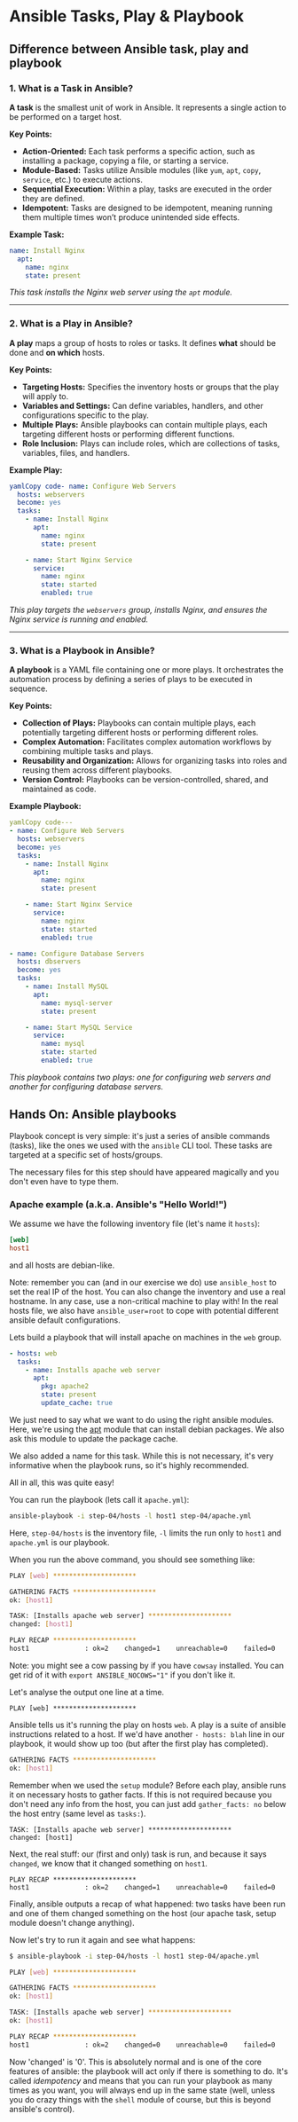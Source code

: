 # Ansible Tasks, Play & Playbook

## Difference between Ansible task, play and playbook

### **1. What is a Task in Ansible?**

**A task** is the smallest unit of work in Ansible. It represents a single action to be performed on a target host.

**Key Points:**

* **Action-Oriented:** Each task performs a specific action, such as installing a package, copying a file, or starting a service.
* **Module-Based:** Tasks utilize Ansible modules (like `yum`, `apt`, `copy`, `service`, etc.) to execute actions.
* **Sequential Execution:** Within a play, tasks are executed in the order they are defined.
* **Idempotent:** Tasks are designed to be idempotent, meaning running them multiple times won’t produce unintended side effects.

**Example Task:**

```yaml
name: Install Nginx
  apt:
    name: nginx
    state: present
```

_This task installs the Nginx web server using the `apt` module._

***

### **2. What is a Play in Ansible?**

**A play** maps a group of hosts to roles or tasks. It defines **what** should be done and **on which** hosts.

**Key Points:**

* **Targeting Hosts:** Specifies the inventory hosts or groups that the play will apply to.
* **Variables and Settings:** Can define variables, handlers, and other configurations specific to the play.
* **Multiple Plays:** Ansible playbooks can contain multiple plays, each targeting different hosts or performing different functions.
* **Role Inclusion:** Plays can include roles, which are collections of tasks, variables, files, and handlers.

**Example Play:**

```yaml
yamlCopy code- name: Configure Web Servers
  hosts: webservers
  become: yes
  tasks:
    - name: Install Nginx
      apt:
        name: nginx
        state: present

    - name: Start Nginx Service
      service:
        name: nginx
        state: started
        enabled: true
```

_This play targets the `webservers` group, installs Nginx, and ensures the Nginx service is running and enabled._

***

### **3. What is a Playbook in Ansible?**

**A playbook** is a YAML file containing one or more plays. It orchestrates the automation process by defining a series of plays to be executed in sequence.

**Key Points:**

* **Collection of Plays:** Playbooks can contain multiple plays, each potentially targeting different hosts or performing different roles.
* **Complex Automation:** Facilitates complex automation workflows by combining multiple tasks and plays.
* **Reusability and Organization:** Allows for organizing tasks into roles and reusing them across different playbooks.
* **Version Control:** Playbooks can be version-controlled, shared, and maintained as code.

**Example Playbook:**

```yaml
yamlCopy code---
- name: Configure Web Servers
  hosts: webservers
  become: yes
  tasks:
    - name: Install Nginx
      apt:
        name: nginx
        state: present

    - name: Start Nginx Service
      service:
        name: nginx
        state: started
        enabled: true

- name: Configure Database Servers
  hosts: dbservers
  become: yes
  tasks:
    - name: Install MySQL
      apt:
        name: mysql-server
        state: present

    - name: Start MySQL Service
      service:
        name: mysql
        state: started
        enabled: true
```

_This playbook contains two plays: one for configuring web servers and another for configuring database servers._

## Hands On: Ansible playbooks

Playbook concept is very simple: it's just a series of ansible commands (tasks), like the ones we used with the `ansible` CLI tool. These tasks are targeted at a specific set of hosts/groups.

The necessary files for this step should have appeared magically and you don't even have to type them.

### Apache example (a.k.a. Ansible's "Hello World!")

We assume we have the following inventory file (let's name it `hosts`):

```ini
[web]
host1
```

and all hosts are debian-like.

Note: remember you can (and in our exercise we do) use `ansible_host` to set the real IP of the host. You can also change the inventory and use a real hostname. In any case, use a non-critical machine to play with! In the real hosts file, we also have `ansible_user=root` to cope with potential different ansible default configurations.

Lets build a playbook that will install apache on machines in the `web` group.

```yaml
- hosts: web
  tasks:
    - name: Installs apache web server
      apt:
        pkg: apache2
        state: present
        update_cache: true
```

We just need to say what we want to do using the right ansible modules. Here, we're using the [apt](http://docs.ansible.com/apt\_module.html) module that can install debian packages. We also ask this module to update the package cache.

We also added a name for this task. While this is not necessary, it's very informative when the playbook runs, so it's highly recommended.

All in all, this was quite easy!

You can run the playbook (lets call it `apache.yml`):

```bash
ansible-playbook -i step-04/hosts -l host1 step-04/apache.yml
```

Here, `step-04/hosts` is the inventory file, `-l` limits the run only to `host1` and `apache.yml` is our playbook.

When you run the above command, you should see something like:

```bash
PLAY [web] *********************

GATHERING FACTS *********************
ok: [host1]

TASK: [Installs apache web server] *********************
changed: [host1]

PLAY RECAP *********************
host1              : ok=2    changed=1    unreachable=0    failed=0
```

Note: you might see a cow passing by if you have `cowsay` installed. You can get rid of it with `export ANSIBLE_NOCOWS="1"` if you don't like it.

Let's analyse the output one line at a time.

```
PLAY [web] *********************
```

Ansible tells us it's running the play on hosts `web`. A play is a suite of ansible instructions related to a host. If we'd have another `- hosts: blah` line in our playbook, it would show up too (but after the first play has completed).

```bash
GATHERING FACTS *********************
ok: [host1]
```

Remember when we used the `setup` module? Before each play, ansible runs it on necessary hosts to gather facts. If this is not required because you don't need any info from the host, you can just add `gather_facts: no` below the host entry (same level as `tasks:`).

```
TASK: [Installs apache web server] *********************
changed: [host1]
```

Next, the real stuff: our (first and only) task is run, and because it says `changed`, we know that it changed something on `host1`.

```
PLAY RECAP *********************
host1              : ok=2    changed=1    unreachable=0    failed=0
```

Finally, ansible outputs a recap of what happened: two tasks have been run and one of them changed something on the host (our apache task, setup module doesn't change anything).

Now let's try to run it again and see what happens:

```bash
$ ansible-playbook -i step-04/hosts -l host1 step-04/apache.yml

PLAY [web] *********************

GATHERING FACTS *********************
ok: [host1]

TASK: [Installs apache web server] *********************
ok: [host1]

PLAY RECAP *********************
host1              : ok=2    changed=0    unreachable=0    failed=0
```

Now 'changed' is '0'. This is absolutely normal and is one of the core features of ansible: the playbook will act only if there is something to do. It's called _idempotency_ and means that you can run your playbook as many times as you want, you will always end up in the same state (well, unless you do crazy things with the `shell` module of course, but this is beyond ansible's control).
